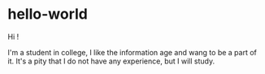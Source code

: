 # hello-world

Hi !

I'm a student in college, I like the information age and wang to be a part of it.
It's a pity that I do not have any experience, but I will study.
